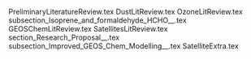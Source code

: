PreliminaryLiteratureReview.tex
DustLitReview.tex
OzoneLitReview.tex
subsection_Isoprene_and_formaldehyde_HCHO__.tex
GEOSChemLitReview.tex
SatellitesLitReview.tex
section_Research_Proposal__.tex
subsection_Improved_GEOS_Chem_Modelling__.tex
SatelliteExtra.tex